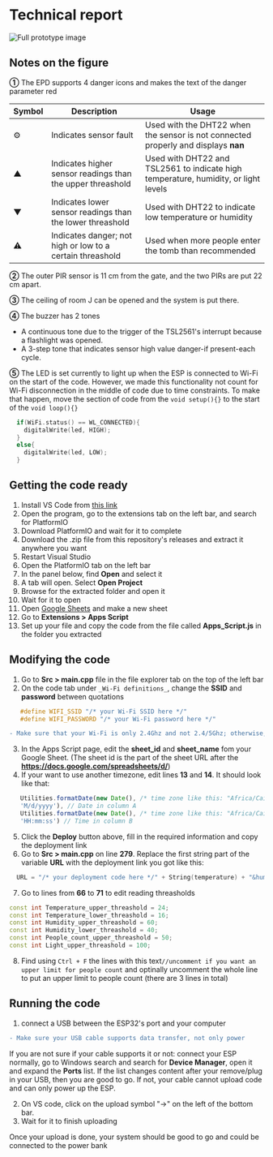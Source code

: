 # Technical report

![Full prototype image](https://github.com/user-attachments/assets/558f5677-3928-454f-80e0-fbe090bcd433)

## Notes on the figure
**①** The EPD supports 4 danger icons and makes the text of the danger parameter red

| Symbol | Description | Usage |
| --- | --- | --- |
| ⚙ | Indicates sensor fault | Used with the DHT22 when the sensor is not connected properly and displays **nan** |
| ▲ | Indicates higher sensor readings than the upper threashold | Used with DHT22 and TSL2561 to indicate high temperature, humidity, or light levels |
| ▼ | Indicates lower sensor readings than the lower threashold | Used with DHT22 to indicate low temperature or humidity |
| ⚠ | Indicates danger; not high or low to a certain threashold | Used when more people enter the tomb than recommended |

**②** The outer PIR sensor is 11 cm from the gate, and the two PIRs are put 22 cm apart.

**③** The ceiling of room J can be opened and the system is put there.

**④** The buzzer has 2 tones
   - A continuous tone due to the trigger of the TSL2561's interrupt because a flashlight was opened.
   - A 3-step tone that indicates sensor high value danger-if present-each cycle.

**⑤** The LED is set currently to light up when the ESP is connected to Wi-Fi on the start of the code. However, we made this functionality not count for Wi-Fi disconnection in the middle of code due to time constraints. To make that happen, move the section of code from the ```void setup(){}``` to the start of the ```void loop(){}```
```c++
  if(WiFi.status() == WL_CONNECTED){
    digitalWrite(led, HIGH);
  }
  else{
    digitalWrite(led, LOW);
  }
```
## Getting the code ready
1. Install VS Code from [this link](https://code.visualstudio.com/download)
2. Open the program, go to the extensions tab on the left bar, and search for PlatformIO
3. Download PlatformIO and wait for it to complete
4. Download the .zip file from this repository's releases and extract it anywhere you want
5. Restart Visual Studio
6. Open the PlatformIO tab on the left bar
7. In the panel below, find **Open** and select it
8. A tab will open. Select **Open Project**
9. Browse for the extracted folder and open it
10. Wait for it to open
11. Open [Google Sheets](sheets.google.com) and make a new sheet
12. Go to **Extensions > Apps Script**
13. Set up your file and copy the code from the file called **Apps_Script.js** in the folder you extracted

## Modifying the code
1. Go to **Src > main.cpp** file in the file explorer tab on the top of the left bar
2. On the code tab under ```_Wi-Fi definitions_```, change the **SSID** and **password** between quotations
```c++
   #define WIFI_SSID "/* your Wi-Fi SSID here */"
   #define WIFI_PASSWORD "/* your Wi-Fi password here */"
```
```diff
- Make sure that your Wi-Fi is only 2.4Ghz and not 2.4/5Ghz; otherwise, it won't work!
```
3. In the Apps Script page, edit the **sheet_id** and **sheet_name** fom your Google Sheet. (The sheet id is the part of the sheet URL after the **https://docs.google.com/spreadsheets/d/**)
4. If your want to use another timezone, edit lines **13** and **14**. It should look like that:
```js
   Utilities.formatDate(new Date(), /* time zone like this: "Africa/Cairo" */,
   'M/d/yyyy'), // Date in column A 
   Utilities.formatDate(new Date(), /* time zone like this: "Africa/Cairo" */,
   'HH:mm:ss') // Time in column B 
```
5. Click the **Deploy** button above, fill in the required information and copy the deployment link
6. Go to **Src > main.cpp** on line **279**. Replace the first string part of the variable **URL** with the deployment link you got like this:
```c++
  URL = "/* your deployment code here */" + String(temperature) + "&humd=" + String(humidity) + "&npeople=" + String(People_count) + "&Light=" + String(Light);
```
7. Go to lines from **66** to **71** to edit reading threasholds
```c++
const int Temperature_upper_threashold = 24;
const int Temperature_lower_threashold = 16;
const int Humidity_upper_threashold = 60;
const int Humidity_lower_threashold = 40;
const int People_count_upper_threashold = 50;
const int Light_upper_threashold = 100;
```
8. Find using ```Ctrl + F``` the lines with this text```//uncomment if you want an upper limit for people count``` and optinally uncomment the whole line to put an upper limit to people count (there are 3 lines in total)
## Running the code
1. connect a USB between the ESP32's port and your computer
```diff
- Make sure your USB cable supports data transfer, not only power
```
If you are not sure if your cable supports it or not: connect your ESP normally, go to Windows search and search for **Device Manager**, open it and expand the **Ports** list. If the list changes content after your remove/plug in your USB, then you are good to go. If not, your cable cannot upload code and can only power up the ESP. 

2. On VS code, click on the upload symbol "→" on the left of the bottom bar.
3. Wait for it to finish uploading

Once your upload is done, your system should be good to go and could be connected to the power bank 
